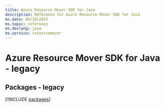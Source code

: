 ```yaml
---
title: Azure Resource Mover SDK for Java
description: Reference for Azure Resource Mover SDK for Java
ms.date: 06/19/2025
ms.topic: reference
ms.devlang: java
ms.service: resourcemover
---
```

# Azure Resource Mover SDK for Java - legacy
## Packages - legacy
[!INCLUDE [packages](resource-mover-index.md)]